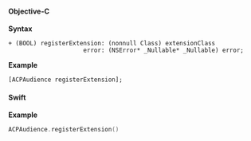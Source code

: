 #### Objective-C

**Syntax**

```objc
+ (BOOL) registerExtension: (nonnull Class) extensionClass
                     error: (NSError* _Nullable* _Nullable) error;
```

**Example**

```objc
[ACPAudience registerExtension];
```

#### Swift

**Example**

```swift
ACPAudience.registerExtension()
```